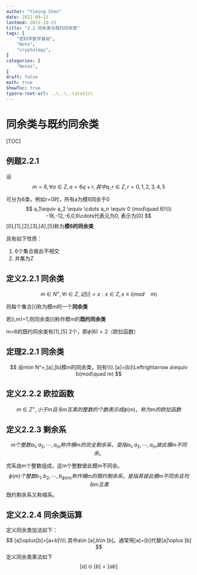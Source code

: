 ```yaml
---
author: "Yiming Shen"
date: 2021-09-22
lastmod: 2021-10-25
title: "2.2 同余类与既约同余类"
tags: [
    "密码学数学基础",
    "Note",
    "cryptology",
]
categories: [
    "Notes",
]
draft: false
math: true
ShowToc: true
typora-root-url: ..\..\..\static\
---
```

# 同余类与既约同余类



[TOC]

## 例题2.2.1

设 $$m=6,\forall a\in Z,a=6q+r,其中q,r\in Z ,r=0,1,2,3,4,5$$ 

可分为6类，例如r=0时，所有a为模6同余于0
$$
a_1\equiv a_2 \equiv \cdots a_n \equiv 0 (mod\quad 6)\\\\
-18,-12,-6,0,6\cdots代表元为0, 表示为[0]
$$
[0],[1],[2],[3],[4],[5]称为**模6的同余类**

具有如下性质：

1. 6个集合彼此不相交
2. 并集为Z

## 定义2.2.1 同余类

$$
m\in N^+,\forall i \in Z, 记[i]={x:x\in Z,x\equiv i (mod\quad m)}
$$

则每个集合[i]称为模m的一个**同余类**

若(i,m)=1,则同余类[i]称作模m的**既约同余类**

m=6的既约同余类有[1],[5] 2个，即$\phi(6)=2$（欧拉函数）

## 定理2.2.1 同余类

$$
设m\in N^+,[a],[b]模m的同余类，则有\\\\
[a]=[b]\Leftrightarrow a\equiv b(mod\quad m)
$$

## 定义2.2.2 欧拉函数

$$
m\in Z^+,小于m且与m互素的整数的个数表示成\phi(m)，称为m的欧拉函数
$$

## 定义2.2.3 剩余系

$$
m个整数a_1,a_2,\cdots,a_m称作模m的完全剩余系，是指a_1,a_2,\cdots,a_m彼此模m不同余。
$$

完系由m个整数组成，这m个整数彼此模m不同余。
$$
\phi(m)个整数b_1,b_2,\cdots,b_{\phi(m)}称作模m的既约剩余系，是指其彼此模m不同余且均与m互素
$$
既约剩余系又称缩系。

## 定义2.2.4 同余类运算

定义同余类加法如下：
$$
[a]\oplus[b]=[a+b]\\\\
其中a\in [a],b\in [b]。通常用[a]+[b]代替[a]\oplus [b]
$$
定义同余类乘法如下
$$
[a]\odot [b]=[ab]
$$
